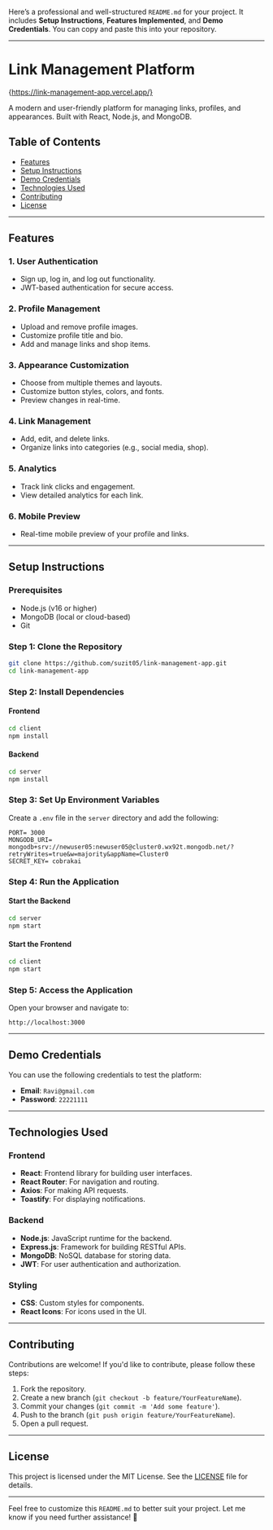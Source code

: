 Here’s a professional and well-structured `README.md` for your project. It includes **Setup Instructions**, **Features Implemented**, and **Demo Credentials**. You can copy and paste this into your repository.

---

# Link Management Platform
{https://link-management-app.vercel.app/}

A modern and user-friendly platform for managing links, profiles, and appearances. Built with React, Node.js, and MongoDB.

## Table of Contents
- [Features](#features)
- [Setup Instructions](#setup-instructions)
- [Demo Credentials](#demo-credentials)
- [Technologies Used](#technologies-used)
- [Contributing](#contributing)
- [License](#license)

---

## Features

### 1. **User Authentication**
   - Sign up, log in, and log out functionality.
   - JWT-based authentication for secure access.

### 2. **Profile Management**
   - Upload and remove profile images.
   - Customize profile title and bio.
   - Add and manage links and shop items.

### 3. **Appearance Customization**
   - Choose from multiple themes and layouts.
   - Customize button styles, colors, and fonts.
   - Preview changes in real-time.

### 4. **Link Management**
   - Add, edit, and delete links.
   - Organize links into categories (e.g., social media, shop).

### 5. **Analytics**
   - Track link clicks and engagement.
   - View detailed analytics for each link.

### 6. **Mobile Preview**
   - Real-time mobile preview of your profile and links.

---

## Setup Instructions

### Prerequisites
- Node.js (v16 or higher)
- MongoDB (local or cloud-based)
- Git

### Step 1: Clone the Repository
```bash
git clone https://github.com/suzit05/link-management-app.git
cd link-management-app
```

### Step 2: Install Dependencies
#### Frontend
```bash
cd client
npm install
```

#### Backend
```bash
cd server
npm install
```

### Step 3: Set Up Environment Variables
Create a `.env` file in the `server` directory and add the following:
```env
PORT= 3000
MONGODB_URI= mongodb+srv://newuser05:newuser05@cluster0.wx92t.mongodb.net/?retryWrites=true&w=majority&appName=Cluster0
SECRET_KEY= cobrakai
```

### Step 4: Run the Application
#### Start the Backend
```bash
cd server
npm start
```

#### Start the Frontend
```bash
cd client
npm start
```

### Step 5: Access the Application
Open your browser and navigate to:
```
http://localhost:3000
```

---

## Demo Credentials

You can use the following credentials to test the platform:

- **Email**: `Ravi@gmail.com`
- **Password**: `22221111`

---

## Technologies Used

### Frontend
- **React**: Frontend library for building user interfaces.
- **React Router**: For navigation and routing.
- **Axios**: For making API requests.
- **Toastify**: For displaying notifications.

### Backend
- **Node.js**: JavaScript runtime for the backend.
- **Express.js**: Framework for building RESTful APIs.
- **MongoDB**: NoSQL database for storing data.
- **JWT**: For user authentication and authorization.

### Styling
- **CSS**: Custom styles for components.
- **React Icons**: For icons used in the UI.

---

## Contributing

Contributions are welcome! If you'd like to contribute, please follow these steps:
1. Fork the repository.
2. Create a new branch (`git checkout -b feature/YourFeatureName`).
3. Commit your changes (`git commit -m 'Add some feature'`).
4. Push to the branch (`git push origin feature/YourFeatureName`).
5. Open a pull request.

---

## License

This project is licensed under the MIT License. See the [LICENSE](LICENSE) file for details.

---

Feel free to customize this `README.md` to better suit your project. Let me know if you need further assistance! 🚀
